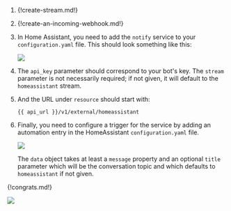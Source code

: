 1. {!create-stream.md!}

1. {!create-an-incoming-webhook.md!}

1. In Home Assistant, you need to add the `notify` service to your
    `configuration.yaml` file.  This should look something like this:

    ![](/static/images/integrations/homeassistant/001.png)

1. The `api_key` parameter should correspond to your bot's key. The `stream`
    parameter is not necessarily required; if not given, it will default to
    the `homeassistant` stream.

1. And the URL under `resource` should start with:

    `{{ api_url }}/v1/external/homeassistant`

1. Finally, you need to configure a trigger for the service by adding
    an automation entry in the HomeAssistant `configuration.yaml` file.

    ![](/static/images/integrations/homeassistant/002.png)

    The `data` object takes at least a `message` property and an optional
    `title` parameter which will be the conversation topic and which defaults
    to `homeassistant` if not given.

{!congrats.md!}

![](/static/images/integrations/homeassistant/003.png)
